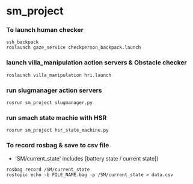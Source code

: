 # sm_project

### To launch human checker
```
ssh_backpack
roslaunch gaze_service checkperson_backpack.launch
```

### launch villa_manipulation action servers & Obstacle checker
```
roslaunch villa_manipulation hri.launch
```

### run slugmanager action servers
```
rosrun sm_project slugmanager.py
```
### run smach state machie with HSR
```
rosrun sm_project hsr_state_machine.py
```


### To record rosbag & save to csv file 
- 'SM/current_state' includes [battery state / current state])

```
rosbag record /SM/current_state 
rostopic echo -b FILE_NAME.bag -p /SM/current_state > data.csv
```
